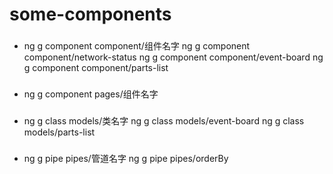 # some-components
###
* ng g component component/组件名字 
ng g component component/network-status
ng g component component/event-board
ng g component component/parts-list
###

###
* ng g component pages/组件名字
###

###
* ng g class models/类名字
ng g class models/event-board
ng g class models/parts-list
###

###
* ng g pipe pipes/管道名字
ng g pipe pipes/orderBy
###
